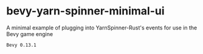 # bevy-yarn-spinner-minimal-ui
A minimal example of plugging into YarnSpinner-Rust's events for use in the Bevy game engine

`Bevy 0.13.1`
